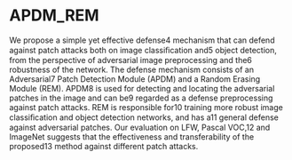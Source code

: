 # APDM_REM

 We propose a simple yet effective defense4 mechanism that can defend against patch attacks both on image classiﬁcation and5 object detection, from the perspective of adversarial image preprocessing and the6 robustness of the network. The defense mechanism consists of an Adversarial7 Patch Detection Module (APDM) and a Random Erasing Module (REM). APDM8 is used for detecting and locating the adversarial patches in the image and can be9 regarded as a defense preprocessing against patch attacks. REM is responsible for10 training more robust image classiﬁcation and object detection networks, and has a11 general defense against adversarial patches. Our evaluation on LFW, Pascal VOC,12 and ImageNet suggests that the effectiveness and transferability of the proposed13 method against different patch attacks. 
